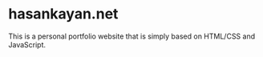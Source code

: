 # hasankayan.net

This is a personal portfolio website that is simply based on HTML/CSS and JavaScript. 
